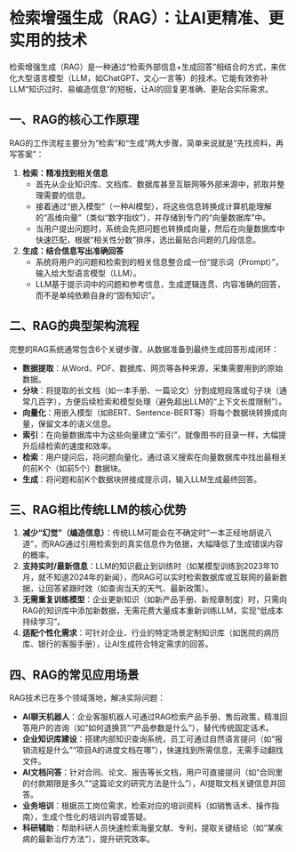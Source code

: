 # 检索增强生成（RAG）：让AI更精准、更实用的技术
检索增强生成（RAG）是一种通过“检索外部信息+生成回答”相结合的方式，来优化大型语言模型（LLM，如ChatGPT、文心一言等）的技术。它能有效弥补LLM“知识过时、易编造信息”的短板，让AI的回复更准确、更贴合实际需求。


## 一、RAG的核心工作原理
RAG的工作流程主要分为“检索”和“生成”两大步骤，简单来说就是“先找资料，再写答案”：
1.  **检索：精准找到相关信息**
    - 首先从企业知识库、文档库、数据库甚至互联网等外部来源中，抓取并整理需要的信息。
    - 接着通过“嵌入模型”（一种AI模型），将这些信息转换成计算机能理解的“高维向量”（类似“数字指纹”），并存储到专门的“向量数据库”中。
    - 当用户提出问题时，系统会先把问题也转换成向量，然后在向量数据库中快速匹配，根据“相关性分数”排序，选出最贴合问题的几段信息。
2.  **生成：结合信息写出准确回答**
    - 系统将用户的问题和检索到的相关信息整合成一份“提示词（Prompt）”，输入给大型语言模型（LLM）。
    - LLM基于提示词中的问题和参考信息，生成逻辑连贯、内容准确的回答，而不是单纯依赖自身的“固有知识”。


## 二、RAG的典型架构流程
完整的RAG系统通常包含6个关键步骤，从数据准备到最终生成回答形成闭环：
- **数据提取**：从Word、PDF、数据库、网页等各种来源，采集需要用到的原始数据。
- **分块**：将提取的长文档（如一本手册、一篇论文）分割成短段落或句子块（通常几百字），方便后续检索和模型处理（避免超出LLM的“上下文长度限制”）。
- **向量化**：用嵌入模型（如BERT、Sentence-BERT等）将每个数据块转换成向量，保留文本的语义信息。
- **索引**：在向量数据库中为这些向量建立“索引”，就像图书的目录一样，大幅提升后续检索的速度和效率。
- **检索**：用户提问后，将问题向量化，通过语义搜索在向量数据库中找出最相关的前K个（如前5个）数据块。
- **生成**：将问题和前K个数据块拼接成提示词，输入LLM生成最终回答。


## 三、RAG相比传统LLM的核心优势
1.  **减少“幻觉”（编造信息）**：传统LLM可能会在不确定时“一本正经地胡说八道”，而RAG通过引用检索到的真实信息作为依据，大幅降低了生成错误内容的概率。
2.  **支持实时/最新信息**：LLM的知识截止到训练时（如某模型训练到2023年10月，就不知道2024年的新闻），而RAG可以实时检索数据库或互联网的最新数据，让回答紧跟时效（如查询当天的天气、最新政策）。
3.  **无需重复训练模型**：企业更新知识（如新产品手册、新规章制度）时，只需向RAG的知识库中添加新数据，无需花费大量成本重新训练LLM，实现“低成本持续学习”。
4.  **适配个性化需求**：可针对企业、行业的特定场景定制知识库（如医院的病历库、银行的客服手册），让AI生成符合特定需求的回答。


## 四、RAG的常见应用场景
RAG技术已在多个领域落地，解决实际问题：
- **AI聊天机器人**：企业客服机器人可通过RAG检索产品手册、售后政策，精准回答用户的咨询（如“如何退换货”“产品参数是什么”），替代传统固定话术。
- **企业知识库建设**：搭建内部知识查询系统，员工可通过自然语言提问（如“报销流程是什么”“项目A的进度文档在哪”），快速找到所需信息，无需手动翻找文件。
- **AI文档问答**：针对合同、论文、报告等长文档，用户可直接提问（如“合同里的付款期限是多久”“这篇论文的研究方法是什么”），AI提取文档关键信息并回答。
- **业务培训**：根据员工岗位需求，检索对应的培训资料（如销售话术、操作指南），生成个性化的培训内容或答疑。
- **科研辅助**：帮助科研人员快速检索海量文献、专利，提取关键结论（如“某疾病的最新治疗方法”），提升研究效率。